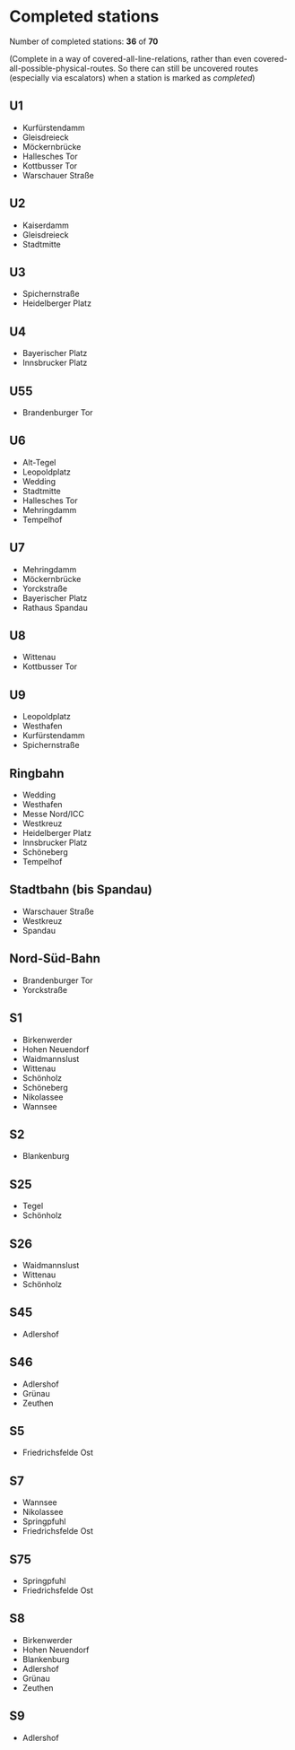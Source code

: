# Completed stations

Number of completed stations: **36** of **70**

(Complete in a way of covered-all-line-relations, rather than even covered-all-possible-physical-routes. So there can still be uncovered routes (especially via escalators) when a station is marked as *completed*)

## U1

- Kurfürstendamm
- Gleisdreieck
- Möckernbrücke
- Hallesches Tor
- Kottbusser Tor
- Warschauer Straße

## U2

- Kaiserdamm
- Gleisdreieck
- Stadtmitte

## U3

- Spichernstraße
- Heidelberger Platz

## U4

- Bayerischer Platz
- Innsbrucker Platz

## U55

- Brandenburger Tor

## U6

- Alt-Tegel
- Leopoldplatz
- Wedding
- Stadtmitte
- Hallesches Tor
- Mehringdamm
- Tempelhof

## U7

- Mehringdamm
- Möckernbrücke
- Yorckstraße
- Bayerischer Platz
- Rathaus Spandau

## U8

- Wittenau
- Kottbusser Tor

## U9

- Leopoldplatz
- Westhafen
- Kurfürstendamm
- Spichernstraße

## Ringbahn

- Wedding
- Westhafen
- Messe Nord/ICC
- Westkreuz
- Heidelberger Platz
- Innsbrucker Platz
- Schöneberg
- Tempelhof

## Stadtbahn (bis Spandau)

- Warschauer Straße
- Westkreuz
- Spandau

## Nord-Süd-Bahn

- Brandenburger Tor
- Yorckstraße

## S1

- Birkenwerder
- Hohen Neuendorf
- Waidmannslust
- Wittenau
- Schönholz
- Schöneberg
- Nikolassee
- Wannsee

## S2

- Blankenburg

## S25

- Tegel
- Schönholz

## S26

- Waidmannslust
- Wittenau
- Schönholz

## S45

- Adlershof

## S46

- Adlershof
- Grünau
- Zeuthen

## S5

- Friedrichsfelde Ost

## S7

- Wannsee
- Nikolassee
- Springpfuhl
- Friedrichsfelde Ost

## S75

- Springpfuhl
- Friedrichsfelde Ost

## S8

- Birkenwerder
- Hohen Neuendorf
- Blankenburg
- Adlershof
- Grünau
- Zeuthen

## S9

- Adlershof
